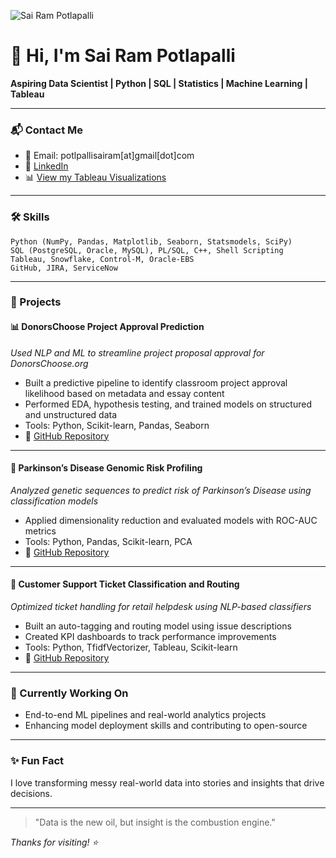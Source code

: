 ![Sai Ram Potlapalli](https://avatars.githubusercontent.com/u/125211769?v=4)

# 👋 Hi, I'm Sai Ram Potlapalli
**Aspiring Data Scientist | Python | SQL | Statistics | Machine Learning | Tableau**

---

### 📬 Contact Me
- 📧 Email: potlpallisairam[at]gmail[dot]com
- 💼 [LinkedIn](https://linkedin.com/in/sai-ram-potlapalli)
- 📊 [View my Tableau Visualizations](https://public.tableau.com/app/profile/sai.ram.potlapalli)

---

### 🛠️ Skills
```text
Python (NumPy, Pandas, Matplotlib, Seaborn, Statsmodels, SciPy)
SQL (PostgreSQL, Oracle, MySQL), PL/SQL, C++, Shell Scripting
Tableau, Snowflake, Control-M, Oracle-EBS
GitHub, JIRA, ServiceNow
```

---

### 💼 Projects

#### 📊 DonorsChoose Project Approval Prediction
*Used NLP and ML to streamline project proposal approval for DonorsChoose.org*
- Built a predictive pipeline to identify classroom project approval likelihood based on metadata and essay content
- Performed EDA, hypothesis testing, and trained models on structured and unstructured data
- Tools: Python, Scikit-learn, Pandas, Seaborn
- 📁 [GitHub Repository](https://github.com/sai-ram-potlapalli/Data-science-Donor-Choose)

---

#### 🧠 Parkinson’s Disease Genomic Risk Profiling
*Analyzed genetic sequences to predict risk of Parkinson’s Disease using classification models*
- Applied dimensionality reduction and evaluated models with ROC-AUC metrics
- Tools: Python, Pandas, Scikit-learn, PCA
- 📁 [GitHub Repository](https://github.com/sai-ram-potlapalli/parkinsons-genomics-analysis)

---

#### 🧾 Customer Support Ticket Classification and Routing
*Optimized ticket handling for retail helpdesk using NLP-based classifiers*
- Built an auto-tagging and routing model using issue descriptions
- Created KPI dashboards to track performance improvements
- Tools: Python, TfidfVectorizer, Tableau, Scikit-learn
- 📁 [GitHub Repository](https://github.com/sai-ram-potlapalli/customer-support-nlp)

---

### 🌱 Currently Working On
- End-to-end ML pipelines and real-world analytics projects
- Enhancing model deployment skills and contributing to open-source

---

### ✨ Fun Fact
I love transforming messy real-world data into stories and insights that drive decisions.

---

> "Data is the new oil, but insight is the combustion engine."

_Thanks for visiting! ⭐_

